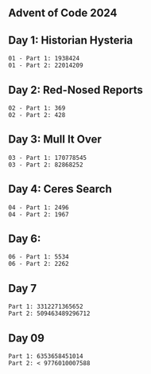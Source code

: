 ## Advent of Code 2024

## Day 1: Historian Hysteria

```
01 - Part 1: 1938424
01 - Part 2: 22014209
```

## Day 2: Red-Nosed Reports

```
02 - Part 1: 369
02 - Part 2: 428
```

## Day 3: Mull It Over

```
03 - Part 1: 170778545
03 - Part 2: 82868252
```

## Day 4: Ceres Search

```
04 - Part 1: 2496
04 - Part 2: 1967
```

## Day 6:

```
06 - Part 1: 5534
06 - Part 2: 2262
```

## Day 7

```
Part 1: 3312271365652
Part 2: 509463489296712
```

## Day 09

```
Part 1: 6353658451014
Part 2: < 9776010007588
```
